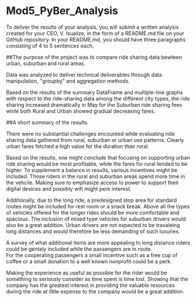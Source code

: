 # Mod5_PyBer_Analysis

To deliver the results of your analysis, you will submit a written analysis created for your CEO, V. Isualize, in the form of a README.md file on your GitHub repository. In your README.md, you should have three paragraphs consisting of 4 to 5 sentences each.

##The purpose of the project was to compare ride sharing data bewteen urban, suburban and rural areas.

Data was analyzed to deliver technical deliverables through data manipulation, "groupby" and aggregation methods.

Based on the results of the summary DataFrame and multiple-line graphs with respect to the ride-sharing data among the different city types, 
the ride sharing increased dramatically in May for the Suburban ride sharing fees while both Rural and Urban showed gradual decreasing fares.
	
##A short summary of the results.

There were no substantial challenges encounted while evaluating ride sharing data gathered from rural, suburban or urban use patterns.  Clearly urban fares fetched a high value for the duration than rural. 

Based on the results, one might conclude that focusing on supporting urban ride sharing would be most profitable, while the fares for rural tended to be higher.  To supplement a balance in results, various incentives might be included.
Those riders in the rural and suburban areas spend more time in the vehcile.  Making sure to emphasize access to power to support their digital devices and possibly wifi might perk interest.  

Additionally, due to the long ride, a predesigned stop area for standard routes might be included for rest room or a snack break. Above all the types of vehicles offered for the longer rides should
 be more comfortable and spacious. The inclusion  of mixed type vehicles for suburban drivers would also be a great addition.  Urban drivers are not expected to be travaleing long distances and
 would therefore be less demanding of such luxuries.

A survey of what additional items are more appealing to long distance riders could be gentely included while the passengers are in route.  
For the cooperating passengers a small incentive such as a free cup of coffee or a small donation to a well known nonprofit could be a perk.

Making the experience as useful as possible for the rider would be something to seriously consider as time spent is time lost. Showing that the company has the greatest interest 
in providing the valuable resources during the ride at little expense to the company would be a great addition.
